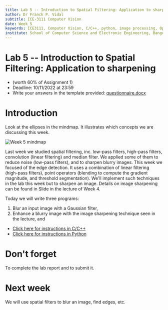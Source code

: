```yaml
---
title: Lab 5 -- Introduction to Spatial Filtering: Application to sharpening.
author: Dr Franck P. Vidal
subtitle: ICE-3111 Computer Vision
date: Week 5
keywords: ICE3111, Computer Vision, C/C++, python, image processing, OpenCV, Bangor University, School of Computer Science and Electronic Engineering
institute: School of Computer Science and Electronic Engineering, Bangor University
---
```


# Lab 5 -- Introduction to Spatial Filtering: Application to sharpening


- (worth 60% of Assignment 1)
- Deadline: 10/11/2022 at 23:59
- Write your answers in the template provided: [questionnaire.docx](https://github.com/effepivi/ICE-3111-Computer_Vision/raw/main/Labs/Lab-05/questionnaire.docx)

# Introduction

Look at the ellipses in the mindmap. It illustrates which concepts we are discussing this week.

![Week 5 mindmap](mindmap.png)

Last week we studied spatial filtering, inc. low-pass filters, high-pass filters, convolution (linear filtering) and median filter. We applied some of them to reduce noise (low-pass filters), and to sharpen blurry images.
This week we focused of the edge detection. It uses a combination of linear filtering (high-pass filters), point operators (blending to compute the gradient magnitude, and threshold segmentation). We'll implement such techniques in the lab this week but to sharpen an image. Details on image sharpening can be found in Slide in the lecture of Week 4.

Today we will write three programs:

1. Blur an input image with a Gaussian filter,
2. Enhance a blurry image with the image sharpening technique seen in the lecture, and
<!-- 3. Find edges in an image. -->

- [Click here for instructions in C/C++](C-CXX.md)
- [Click here for instructions in Python](Python.md)

# Don't forget

To complete the lab report and to submit it.

# Next week

We will use spatial filters to blur an image, find edges, etc.
